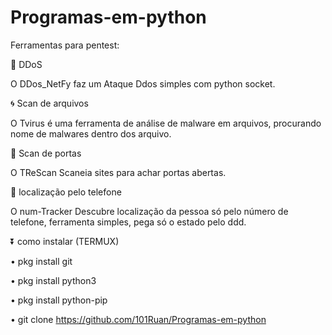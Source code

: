 # Programas-em-python
Ferramentas para pentest:

🏧 DDoS

O DDos_NetFy faz um Ataque Ddos simples com python socket.

🌀 Scan de arquivos

O Tvirus é uma ferramenta de análise de malware em arquivos, procurando nome de malwares dentro dos arquivo.

🚪 Scan de portas

O TReScan Scaneia sites para achar portas abertas.

📱 localização pelo telefone

O num-Tracker Descubre localização da pessoa só pelo número de telefone, ferramenta simples, pega só o estado pelo ddd.

⏬ como instalar (TERMUX)

• pkg install git

• pkg install python3

• pkg install python-pip

• git clone https://github.com/101Ruan/Programas-em-python

